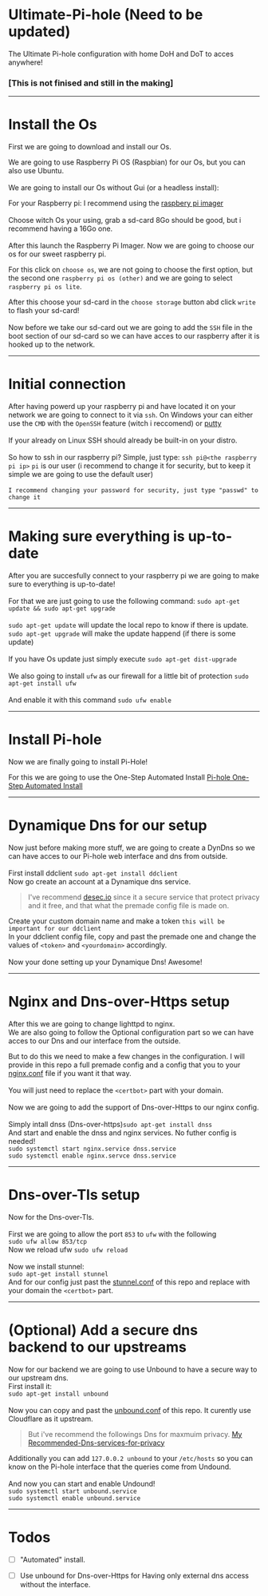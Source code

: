 # Ultimate-Pi-hole (Need to be updated)
The Ultimate Pi-hole configuration with home DoH and DoT to acces anywhere!

### [This is not finised and still in the making]

--------------------------------------

# Install the Os

First we are going to download and install our Os.

We are going to use Raspberry Pi OS (Raspbian) for our Os, but you can also use Ubuntu.
\
\
We are going to install our Os without Gui (or a headless install):

For your Raspberry pi: I recommend using the [raspbery pi imager](https://www.raspberrypi.org/software/)
\
\
Choose witch Os your using, grab a sd-card 8Go should be good, but i recommend having a 16Go one.
\
\
After this launch the Raspberry Pi Imager. Now we are going to choose our os for our sweet raspberry pi.

For this click on `choose os`, we are not going to choose the first option, but the second one `raspberry pi os (other)` and we are going to select `raspberry pi os lite`.

After this choose your sd-card in the `choose storage` button abd click `write` to flash your sd-card!
\
\
Now before we take our sd-card out we are going to add the `SSH` file in the boot section of our sd-card so we can have acces to our raspberry after it is hooked up to the network.

--------------------------------------

# Initial connection

After having powerd up your raspberry pi and have located it on your network we are going to connect to it via `ssh`.
On Windows your can either use the `CMD` with the `OpenSSH` feature (witch i reccomend) or [putty](https://www.chiark.greenend.org.uk/~sgtatham/putty/latest.html)
\
\
If your already on Linux SSH should already be built-in on your distro.
\
\
So how to ssh in our raspberry pi?
Simple, just type: `ssh pi@<the raspberry pi ip>`
`pi` is our user (i recommend to change it for security, but to keep it simple we are going to use the default user)
\
\
`I recommend changing your password for security, just type "passwd" to change it`

--------------------------------------

# Making sure everything is up-to-date

After you are succesfully connect to your raspberry pi we are going to make sure to everything is up-to-date!
\
\
For that we are just going to use the following command: 
`sudo apt-get update && sudo apt-get upgrade`
\
\
`sudo apt-get update` will update the local repo to know if there is update.\
`sudo apt-get upgrade` will make the update happend (if there is some update)
\
\
If you have Os update just simply execute `sudo apt-get dist-upgrade`
\
\
We also going to install `ufw` as our firewall for a little bit of protection
`sudo apt-get install ufw`
\
\
And enable it with this command `sudo ufw enable`

--------------------------------------

# Install Pi-hole

Now we are finally going to install Pi-Hole!

For this we are going to use the One-Step Automated Install
[Pi-hole One-Step Automated Install](https://github.com/pi-hole/pi-hole/#one-step-automated-install)

--------------------------------------

# Dynamique Dns for our setup

Now just before making more stuff, we are going to create a DynDns so we can have acces to our Pi-hole web interface and dns from outside.
\
\
First install ddclient `sudo apt-get install ddclient`\
Now go create an account at a Dynamique dns service.

>I've recommend [desec.io](https://desec.io/) since it a secure service that protect privacy and it free, and that what the premade config file is made on.

Create your custom domain name and make a token `this will be important for our ddclient`\
In your ddclient config file, copy and past the premade one and change the values of `<token>` and `<yourdomain>` accordingly.
\
\
Now your done setting up your Dynamique Dns! Awesome!

--------------------------------------

# Nginx and Dns-over-Https setup

After this we are going to change lighttpd to nginx.\
We are also going to follow the Optional configuration part so we can have acces to our Dns and our interface from the outside.

But to do this we need to make a few changes in the configuration.
I will provide in this repo a full premade config and a config that you to your [nginx.conf](/nginx.conf) file if you want it that way.
\
\
You will just need to replace the `<certbot>` part with your domain.
\
\
Now we are going to add the support of Dns-over-Https to our nginx config.
\
\
Simply intall dnss (Dns-over-https)`sudo apt-get install dnss`\
And start and enable the dnss and nginx services. No futher config is needed!
\
`sudo systemctl start nginx.service dnss.service`\
`sudo systemctl enable nginx.servce dnss.service`

--------------------------------------

# Dns-over-Tls setup

Now for the Dns-over-Tls.
\
\
First we are going to allow the port `853` to `ufw` with the following\
`sudo ufw allow 853/tcp`\
Now we reload ufw `sudo ufw reload`
\
\
Now we install stunnel:\
`sudo apt-get install stunnel`\
And for our config just past the [stunnel.conf](/stunnel.conf) of this repo and replace with your domain the `<certbot>` part.

--------------------------------------

# (Optional) Add a secure dns backend to our upstreams

Now for our backend we are going to use Unbound to have a secure way to our upstream dns.\
First install it:\
`sudo apt-get install unbound`
\
\
Now you can copy and past the [unbound.conf](/unbound.conf) of this repo.
It curently use Cloudflare as it upstream. 

>But i've recommend the followings Dns for maxmuim privacy.
>[My Recommended-Dns-services-for-privacy](https://github.com/Gontier-Julien/Recommended-Dns-services-for-privacy)

Additionally you can add `127.0.0.2	unbound` to your `/etc/hosts` so you can know on the Pi-hole interface that the queries come from Undound.
\
\
And now you can start and enable Undound!\
`sudo systemctl start unbound.service`\
`sudo systemctl enable unbound.service`

--------------------------------------

# Todos

- [ ] "Automated" install.

- [ ] Use unbound for Dns-over-Https for Having only external dns access without the interface.
